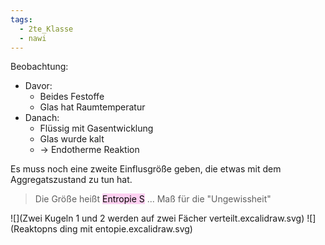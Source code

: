 ```yaml
---
tags:
  - 2te_Klasse
  - nawi
---
```

Beobachtung: 
- Davor:
	- Beides Festoffe
	- Glas hat Raumtemperatur 
- Danach:
	- Flüssig mit Gasentwicklung
	- Glas wurde kalt
	- → Endotherme Reaktion

Es muss noch eine zweite Einflusgröße geben, die etwas mit dem Aggregatszustand zu tun hat. 

> Die Größe heißt <mark style="background: #FFB8EBA6;">Entropie S</mark> ... Maß für die "Ungewissheit"

![](Zwei Kugeln 1 und 2 werden auf zwei Fächer verteilt.excalidraw.svg) 
![](Reaktopns ding mit entopie.excalidraw.svg)